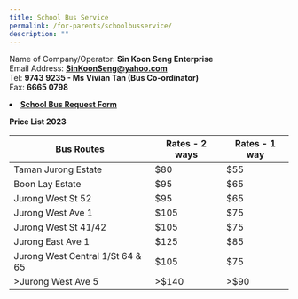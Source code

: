 ```yaml
---
title: School Bus Service
permalink: /for-parents/schoolbusservice/
description: ""
---
```

Name of Company/Operator: <b>Sin Koon Seng Enterprise</b>
<br>
Email Address: <b>SinKoonSeng@yahoo.com</b>
<br>
Tel: <b>9743 9235 - Ms Vivian Tan (Bus Co-ordinator)</b>
<br>
Fax: <b>6665 0798</b>
<li><b><a href="https://forms.gle/jHsryXFj3mQB1LN8A" target="_blank">School Bus Request Form</a></b></li>


<b>Price List 2023</b>

| Bus Routes | Rates - 2 ways | Rates - 1 way |
| -------- | -------- | -------- |
| Taman Jurong Estate     | $80     | $55     |
| Boon Lay Estate  | $95  | $65  | 
| Jurong West St 52  |$95  | $65  | 
| Jurong West Ave 1  | $105  | $75  | 
| Jurong West St 41/42  | $105  | $75  | 
| Jurong East Ave 1  | $125  | $85  | 
| Jurong West Central 1/St 64 &amp; 65  | $105  | $75  | 
| &gt;Jurong West Ave 5  | &gt;$140  | &gt;$90  |